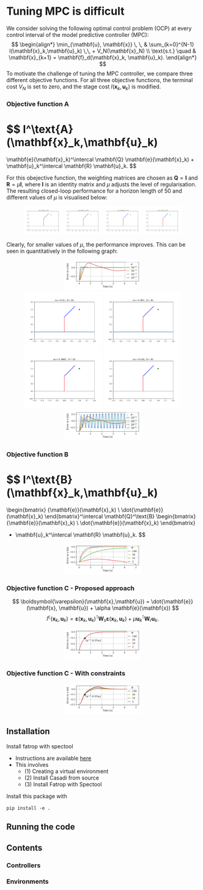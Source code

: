 # Tuning MPC is difficult
We consider solving the following optimal control problem (OCP) at every control interval of the model predictive controller (MPC):
$$
        \begin{align*} 
                \min_{\mathbf{u}, \mathbf{x}} \, \, & 
                \sum_{k=0}^{N-1} l(\mathbf{x}_k,\mathbf{u}_k) \,\, + V_N(\mathbf{x}_N)
                \\
                \text{s.t.} \quad
                & \mathbf{x}_{k+1} = \mathbf{f}_d(\mathbf{x}_k, \mathbf{u}_k).
        \end{align*}
$$
To motivate the challenge of tuning the MPC controller, we compare three different objective functions. For all three objective functions, the terminal cost $V_N$ is set to zero, and the stage cost $l(\mathbf{x}_k,\mathbf{u}_k)$ is modified.

### Objective function A

$$
l^\text{A} (\mathbf{x}_k,\mathbf{u}_k)
=
\mathbf{e}(\mathbf{x}_k)^\intercal \mathbf{Q} \mathbf{e}(\mathbf{x}_k) + \mathbf{u}_k^\intercal \mathbf{R} \mathbf{u}_k.
$$

For this obejective function, the weighting matrices are chosen as $\mathbf{Q} = \mathbf{I}$ and $\mathbf{R} = \mu \mathbf{I}$, where $\mathbf{I}$ is an identity matrix and $\mu$ adjusts the level of regularisation. The resulting closed-loop performance for a horizon length of 50 and different values of $\mu$ is visualised below:

<div align="center">
    <img src="readme_figures/objective_a_mu_-2_perfect.gif" width="100">
    <img src="readme_figures/objective_a_mu_-3_perfect.gif" width="100">
    <img src="readme_figures/objective_a_mu_-4_perfect.gif" width="100">
    <img src="readme_figures/objective_a_mu_-5_perfect.gif" width="100">
</div>

Clearly, for smaller values of $\mu$, the performance improves. This can be seen in quantitatively in the following graph:

<div align="center">
    <img src="readme_figures/objective_a_perfect.svg" style="max-width: 40%;">
</div>


<div align="center">
    <img src="readme_figures/objective_a_mu_-2_with_dynamics.gif" style="max-width: 40%;">
    <img src="readme_figures/objective_a_mu_-3_with_dynamics.gif" style="max-width: 40%;">
    <img src="readme_figures/objective_a_mu_-4_with_dynamics.gif" style="max-width: 40%;">
    <img src="readme_figures/objective_a_mu_-5_with_dynamics.gif" style="max-width: 40%;">
</div>

<div align="center">
    <img src="readme_figures/objective_a_with_dynamics.svg" style="max-width: 40%;">
</div>

### Objective function B

$$
l^\text{B} (\mathbf{x}_k,\mathbf{u}_k)
=
\begin{bmatrix} 
    {\mathbf{e}}(\mathbf{x}_k) \\ \dot{\mathbf{e}}(\mathbf{x}_k)
\end{bmatrix}^\intercal
\mathbf{Q}^\text{B}
\begin{bmatrix} 
    {\mathbf{e}}(\mathbf{x}_k) \\ \dot{\mathbf{e}}(\mathbf{x}_k)
\end{bmatrix}
+ \mathbf{u}_k^\intercal \mathbf{R} \mathbf{u}_k.
$$

<div align="center">
    <img src="readme_figures/objective_b_with_dynamics.svg" style="max-width: 40%;">
</div>


### Objective function C - Proposed approach
$$
\boldsymbol{\varepsilon}(\mathbf{x},\mathbf{u}) = \dot{\mathbf{e}}(\mathbf{x}, \mathbf{u}) + \alpha \mathbf{e}(\mathbf{x}) 
$$
$$
l^\text{c}(\mathbf{x}_k,\mathbf{u}_k) = {\boldsymbol{\varepsilon}}(\mathbf{x}_k, \mathbf{u}_k)^\intercal \mathbf{W}_s {\boldsymbol{\varepsilon}}(\mathbf{x}_k, \mathbf{u}_k) + \mu \mathbf{u}_k^\intercal \mathbf{W}_r \mathbf{u}_k.
$$

<div align="center">
    <img src="readme_figures/objective_c_with_dynamics_no_constraints.svg" style="max-width: 40%;">
</div>

### Objective function C - With constraints

<div align="center">
    <img src="readme_figures/objective_c_with_dynamics_with_constraints.svg" style="max-width: 40%;">
</div>

## Installation

Install fatrop with spectool 
- Instructions are available [here](https://github.com/meco-group/fatrop/blob/main/compilation_instructions.md)
- This involves 
    - (1) Creating a virtual environment
    - (2) Install Casadi from source
    - (3) Install Fatrop with Spectool 
    
Install this package with
```
pip install -e .
```

## Running the code

## Contents

### Controllers

### Environments